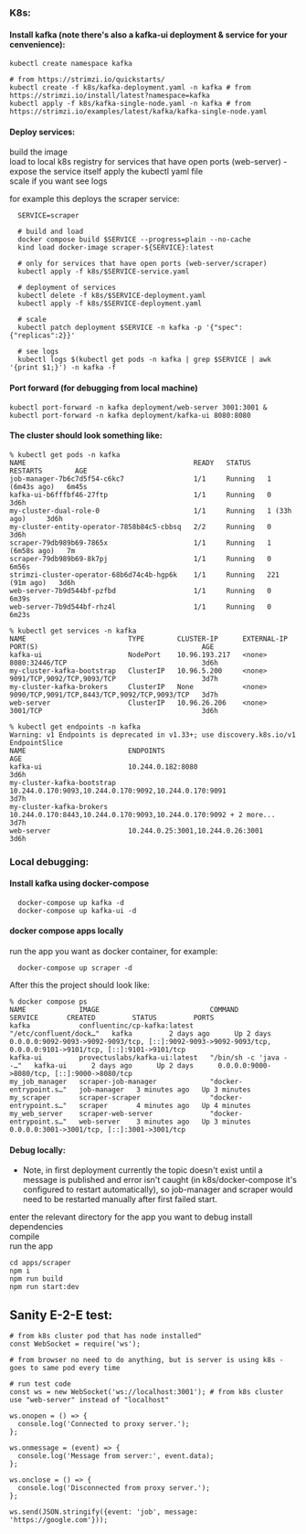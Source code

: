 ### K8s:
#### Install kafka (note there's also a kafka-ui deployment & service for your cenvenience):
  ```
  kubectl create namespace kafka

  # from https://strimzi.io/quickstarts/
  kubectl create -f k8s/kafka-deployment.yaml -n kafka # from https://strimzi.io/install/latest?namespace=kafka
  kubectl apply -f k8s/kafka-single-node.yaml -n kafka # from https://strimzi.io/examples/latest/kafka/kafka-single-node.yaml
  ```

#### Deploy services:
  build the image  
  load to local k8s registry
  for services that have open ports (web-server) - expose the service itself
  apply the kubectl yaml file  
  scale if you want
  see logs

  for example this deploys the scraper service:
  ```
    SERVICE=scraper

    # build and load
    docker compose build $SERVICE --progress=plain --no-cache
    kind load docker-image scraper-${SERVICE}:latest

    # only for services that have open ports (web-server/scraper) 
    kubectl apply -f k8s/$SERVICE-service.yaml 

    # deployment of services
    kubectl delete -f k8s/$SERVICE-deployment.yaml 
    kubectl apply -f k8s/$SERVICE-deployment.yaml 

    # scale
    kubectl patch deployment $SERVICE -n kafka -p '{"spec":{"replicas":2}}'

    # see logs
    kubectl logs $(kubectl get pods -n kafka | grep $SERVICE | awk '{print $1;}') -n kafka -f              
  ``` 

#### Port forward (for debugging from local machine)
  ```
  kubectl port-forward -n kafka deployment/web-server 3001:3001 & kubectl port-forward -n kafka deployment/kafka-ui 8080:8080
  ```

#### The cluster should look something like:

```
% kubectl get pods -n kafka
NAME                                         READY   STATUS    RESTARTS        AGE
job-manager-7b6c7d5f54-c6kc7                 1/1     Running   1 (6m43s ago)   6m45s
kafka-ui-b6fffbf46-27ftp                     1/1     Running   0               3d6h
my-cluster-dual-role-0                       1/1     Running   1 (33h ago)     3d6h
my-cluster-entity-operator-7858b84c5-cbbsq   2/2     Running   0               3d6h
scraper-79db989b69-7865x                     1/1     Running   1 (6m58s ago)   7m
scraper-79db989b69-8k7pj                     1/1     Running   0               6m56s
strimzi-cluster-operator-68b6d74c4b-hgp6k    1/1     Running   221 (91m ago)   3d6h
web-server-7b9d544bf-pzfbd                   1/1     Running   0               6m39s
web-server-7b9d544bf-rhz4l                   1/1     Running   0               6m23s
```

```
% kubectl get services -n kafka
NAME                         TYPE        CLUSTER-IP      EXTERNAL-IP   PORT(S)                                        AGE
kafka-ui                     NodePort    10.96.193.217   <none>        8080:32446/TCP                                 3d6h
my-cluster-kafka-bootstrap   ClusterIP   10.96.5.200     <none>        9091/TCP,9092/TCP,9093/TCP                     3d7h
my-cluster-kafka-brokers     ClusterIP   None            <none>        9090/TCP,9091/TCP,8443/TCP,9092/TCP,9093/TCP   3d7h
web-server                   ClusterIP   10.96.26.206    <none>        3001/TCP                                       3d6h
```

```
% kubectl get endpoints -n kafka
Warning: v1 Endpoints is deprecated in v1.33+; use discovery.k8s.io/v1 EndpointSlice
NAME                         ENDPOINTS                                                           AGE
kafka-ui                     10.244.0.182:8080                                                   3d6h
my-cluster-kafka-bootstrap   10.244.0.170:9093,10.244.0.170:9092,10.244.0.170:9091               3d7h
my-cluster-kafka-brokers     10.244.0.170:8443,10.244.0.170:9093,10.244.0.170:9092 + 2 more...   3d7h
web-server                   10.244.0.25:3001,10.244.0.26:3001                                   3d6h
```


### Local debugging:
#### Install kafka using docker-compose
```
  docker-compose up kafka -d
  docker-compose up kafka-ui -d
```

#### docker compose apps locally
run the app you want as docker container, for example:
````
  docker-compose up scraper -d
````

After this the project should look like:
```
% docker compose ps                
NAME             IMAGE                           COMMAND                  SERVICE       CREATED         STATUS         PORTS
kafka            confluentinc/cp-kafka:latest    "/etc/confluent/dock…"   kafka         2 days ago      Up 2 days      0.0.0.0:9092-9093->9092-9093/tcp, [::]:9092-9093->9092-9093/tcp, 0.0.0.0:9101->9101/tcp, [::]:9101->9101/tcp
kafka-ui         provectuslabs/kafka-ui:latest   "/bin/sh -c 'java --…"   kafka-ui      2 days ago      Up 2 days      0.0.0.0:9000->8080/tcp, [::]:9000->8080/tcp
my_job_manager   scraper-job-manager             "docker-entrypoint.s…"   job-manager   3 minutes ago   Up 3 minutes   
my_scraper       scraper-scraper                 "docker-entrypoint.s…"   scraper       4 minutes ago   Up 4 minutes   
my_web_server    scraper-web-server              "docker-entrypoint.s…"   web-server    3 minutes ago   Up 3 minutes   0.0.0.0:3001->3001/tcp, [::]:3001->3001/tcp
```


#### Debug locally:
- Note, in first deployment currently the topic doesn't exist until a message is published and error isn't caught (in k8s/docker-compose it's configured to restart automatically), so job-manager and scraper would need to be restarted manually after first failed start.

enter the relevant directory for the app you want to debug
install dependencies  
compile  
run the app
```
cd apps/scraper
npm i
npm run build
npm run start:dev
```

## Sanity E-2-E test:

```
# from k8s cluster pod that has node installed"
const WebSocket = require('ws');

# from browser no need to do anything, but is server is using k8s - goes to same pod every time

# run test code
const ws = new WebSocket('ws://localhost:3001'); # from k8s cluster use "web-server" instead of "localhost"

ws.onopen = () => {
  console.log('Connected to proxy server.');
};

ws.onmessage = (event) => {
  console.log('Message from server:', event.data);
};

ws.onclose = () => {
  console.log('Disconnected from proxy server.');
};

ws.send(JSON.stringify({event: 'job', message: 'https://google.com'}));

```